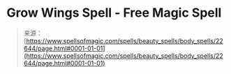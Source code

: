 <!--yml

category: 未分类

date: 2024-06-12 19:07:06

-->

# Grow Wings Spell - Free Magic Spell

> 来源：[https://www.spellsofmagic.com/spells/beauty_spells/body_spells/22644/page.html#0001-01-01](https://www.spellsofmagic.com/spells/beauty_spells/body_spells/22644/page.html#0001-01-01)
